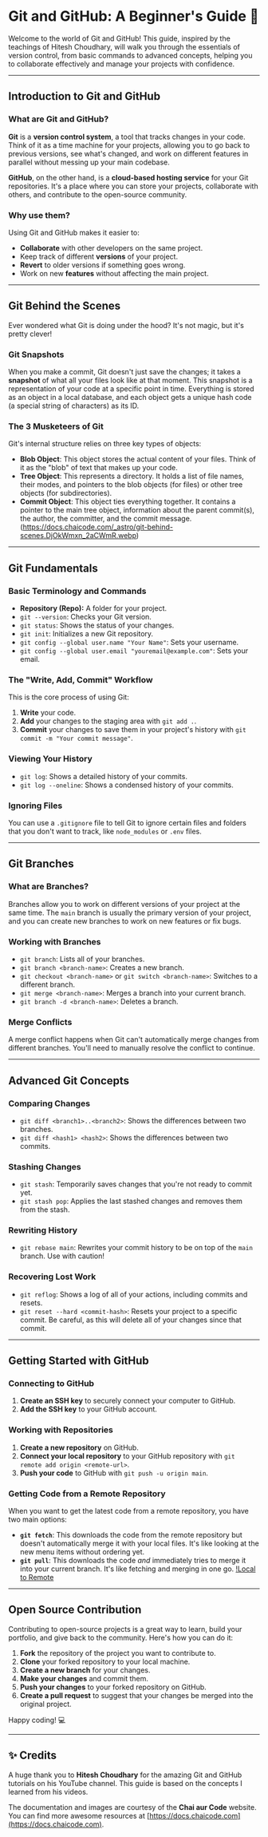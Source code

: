 # Git and GitHub: A Beginner's Guide 🚀

Welcome to the world of Git and GitHub! This guide, inspired by the teachings of Hitesh Choudhary, will walk you through the essentials of version control, from basic commands to advanced concepts, helping you to collaborate effectively and manage your projects with confidence.

---

## Introduction to Git and GitHub

### What are Git and GitHub?

**Git** is a **version control system**, a tool that tracks changes in your code. Think of it as a time machine for your projects, allowing you to go back to previous versions, see what's changed, and work on different features in parallel without messing up your main codebase.

**GitHub**, on the other hand, is a **cloud-based hosting service** for your Git repositories. It's a place where you can store your projects, collaborate with others, and contribute to the open-source community.

### Why use them?

Using Git and GitHub makes it easier to:
* **Collaborate** with other developers on the same project.
* Keep track of different **versions** of your project.
* **Revert** to older versions if something goes wrong.
* Work on new **features** without affecting the main project.

---

## Git Behind the Scenes

Ever wondered what Git is doing under the hood? It's not magic, but it's pretty clever!

### Git Snapshots

When you make a commit, Git doesn't just save the changes; it takes a **snapshot** of what all your files look like at that moment. This snapshot is a representation of your code at a specific point in time. Everything is stored as an object in a local database, and each object gets a unique hash code (a special string of characters) as its ID.

### The 3 Musketeers of Git

Git's internal structure relies on three key types of objects:



* **Blob Object**: This object stores the actual content of your files. Think of it as the "blob" of text that makes up your code.
* **Tree Object**: This represents a directory. It holds a list of file names, their modes, and pointers to the blob objects (for files) or other tree objects (for subdirectories).
* **Commit Object**: This object ties everything together. It contains a pointer to the main tree object, information about the parent commit(s), the author, the committer, and the commit message.
(https://docs.chaicode.com/_astro/git-behind-scenes.DjOkWmxn_2aCWmR.webp)

---

## Git Fundamentals

### Basic Terminology and Commands

* **Repository (Repo):** A folder for your project.
* `git --version`: Checks your Git version.
* `git status`: Shows the status of your changes.
* `git init`: Initializes a new Git repository.
* `git config --global user.name "Your Name"`: Sets your username.
* `git config --global user.email "youremail@example.com"`: Sets your email.

### The "Write, Add, Commit" Workflow

This is the core process of using Git:
1.  **Write** your code.
2.  **Add** your changes to the staging area with `git add .`.
3.  **Commit** your changes to save them in your project's history with `git commit -m "Your commit message"`.

### Viewing Your History

* `git log`: Shows a detailed history of your commits.
* `git log --oneline`: Shows a condensed history of your commits.

### Ignoring Files

You can use a `.gitignore` file to tell Git to ignore certain files and folders that you don't want to track, like `node_modules` or `.env` files.

---

## Git Branches

### What are Branches?

Branches allow you to work on different versions of your project at the same time. The `main` branch is usually the primary version of your project, and you can create new branches to work on new features or fix bugs.

### Working with Branches

* `git branch`: Lists all of your branches.
* `git branch <branch-name>`: Creates a new branch.
* `git checkout <branch-name>` or `git switch <branch-name>`: Switches to a different branch.
* `git merge <branch-name>`: Merges a branch into your current branch.
* `git branch -d <branch-name>`: Deletes a branch.

### Merge Conflicts

A merge conflict happens when Git can't automatically merge changes from different branches. You'll need to manually resolve the conflict to continue.

---

## Advanced Git Concepts

### Comparing Changes

* `git diff <branch1>..<branch2>`: Shows the differences between two branches.
* `git diff <hash1> <hash2>`: Shows the differences between two commits.

### Stashing Changes

* `git stash`: Temporarily saves changes that you're not ready to commit yet.
* `git stash pop`: Applies the last stashed changes and removes them from the stash.

### Rewriting History

* `git rebase main`: Rewrites your commit history to be on top of the `main` branch. Use with caution!

### Recovering Lost Work

* `git reflog`: Shows a log of all of your actions, including commits and resets.
* `git reset --hard <commit-hash>`: Resets your project to a specific commit. Be careful, as this will delete all of your changes since that commit.

---

## Getting Started with GitHub

### Connecting to GitHub

1.  **Create an SSH key** to securely connect your computer to GitHub.
2.  **Add the SSH key** to your GitHub account.

### Working with Repositories

1.  **Create a new repository** on GitHub.
2.  **Connect your local repository** to your GitHub repository with `git remote add origin <remote-url>`.
3.  **Push your code** to GitHub with `git push -u origin main`.

### Getting Code from a Remote Repository

When you want to get the latest code from a remote repository, you have two main options:



* **`git fetch`**: This downloads the code from the remote repository but doesn't automatically merge it with your local files. It's like looking at the new menu items without ordering yet.
* **`git pull`**: This downloads the code *and* immediately tries to merge it into your current branch. It's like fetching and merging in one go.
[!Local to Remote](https://docs.chaicode.com/_astro/git-workflow.DdVRgovW_Z2ofBQp.webp)
---

## Open Source Contribution

Contributing to open-source projects is a great way to learn, build your portfolio, and give back to the community. Here's how you can do it:

1.  **Fork** the repository of the project you want to contribute to.
2.  **Clone** your forked repository to your local machine.
3.  **Create a new branch** for your changes.
4.  **Make your changes** and commit them.
5.  **Push your changes** to your forked repository on GitHub.
6.  **Create a pull request** to suggest that your changes be merged into the original project.

Happy coding! 💻

---

## ✨ Credits

A huge thank you to **Hitesh Choudhary** for the amazing Git and GitHub tutorials on his YouTube channel. This guide is based on the concepts I learned from his videos.

The documentation and images are courtesy of the **Chai aur Code** website. You can find more awesome resources at [https://docs.chaicode.com](https://docs.chaicode.com).